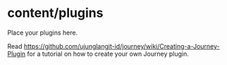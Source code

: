 # content/plugins

Place your plugins here.

Read https://github.com/ujunglangit-id/journey/wiki/Creating-a-Journey-Plugin for a tutorial on how to create your own Journey plugin.